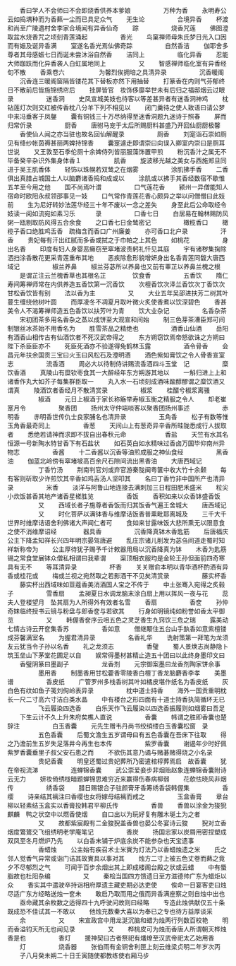 <!-- { "loadSidebar": true } -->
　　香曰学人不会师曰不会即烧香供养本爹娘
　　　　　万种为香
　　永明寿公云如捣堣种而为香爇一尘而已具足众气
　　无生论
　　　　　合境异香
　　杯渡和尚至广陵遇村舍李家合境闻有异香仙奇
　　踪
　　　　　烧香咒莲
　　佛图澄取盆水烧香咒之顷刻青莲涌起
　　　　　香光
　　鸟窠禅师母朱氏梦日光入口因而有娠及诞异香满
　　室遂名香光焉仙佛奇踪
　　　　　自然香洁
　　伽耶舍多尊者其母感娠七日而诞未尝沐浴自然香
　　洁同上
　　　　　临化异香
　　忍能大师跏趺而化异香袭人白虹属地同上
　　　　　又
　　智感禅师临化室有异香经旬不散
　　香乘卷六
　　　
　　为馨烈俟拥培之具清异录
　　　　　沉香暖阁
　　沉香连三暖阁窗隔皆镂花其下替板亦然下用抽替
　　打篆香在内则气芬郁终日不散前后皆施锦绣帘后
　　挂屏皆官　妆饰侈靡举世未有后归之福邸烟云过眼录
　　　　　迷香洞
　　史凤宣城美妓也待客以等差甚异者有迷香洞神鸡
　　枕钻莲灯次则交红被传香枕八分羊下列不相见以
　　闭门羹待之使人致语曰请公梦中来冯垂客于凤鏧
　　囊有铜钱三十万尽纳得至迷香洞题九迷诗于照春
　　屏而归常伒录
　　　　　厨香
　　唐驸马宠于太后所赐厨料甚盛乃开回仙厨厨极馨
　　香使仙人闻之亦当驻也故名回仙解醒录
　　　　　厕香
　　刘寔诣石崇如厕见有绛纱帐茵褥甚丽两婢持锦香
　　囊寔遽走即谓崇曰向误入卿室内崇曰是厕耳世说
　　又王敦至石季伦厕十余婢侍列皆丽服藻饰置甲煎
　　粉沉香汁之属无不毕备癸辛杂识外集身体香１
　　　　　肌香
　　旋波移光越之美女与西施郑旦同进于吴王肌香体
　　轻饰以珠幌若双鸶之在烟雾
　　　　　涂肌拂手香
　　二香俱出真腊占城国土人以脑麝诸香捣和成或以
　　涂肌或以拂手其香经数宿不歇惟五羊至今用之他
　　国不尚焉叶谱
　　　　　口气莲花香
　　颍州一异僧能知人宿命时欧阳永叔领邵事见一妓
　　口气常作青莲花香心颇异之举以问僧僧曰此妓前
　　生为尼好转妙法莲华经三十年不废以一念之差失
　　身至此后公命取经令妓读一阅如流宛如素习乐　
　　录
　　　　　口香七日
　　白居易在翰林赐防风粥一瓯剔取防风得五合余食
　　之口香七日金鸶密记
　　　　　橄榄香口
　　橄榄子香口绝胜鸡舌香　疏梅含而香口广州廉姜
　　亦可香口北户录
　　　　　汗香
　　贵妃每有汗出红腻而多香或拭之于巾帕之上其色
　　如桃花
　　　　　身出名香
　　印度有妇人身婴恶癞窃至窣堵波责躬礼忏见其庭
　　宇有诸秽集掬除洒扫涂香散花更采青莲重布其地
　　恶疾除愈形貌增妍身出名香青莲同馥大唐西域记
　　　　　椒兰养鼻
　　椒兰芬苾所以养鼻也又前有睪芷以养鼻兰槐之根
　　是谓芷注云兰槐香草也其根名芷
　　　　饮食香
　　　　　五香饮
　　隋仁寿间筹禅师常在内供养造五香饮第一沉香饮
　　次檀香饮次泽兰香饮次丁香饮次甘松香饮皆有别
　　法以香为主
　　　　　又
　　大业五年吴邵进扶芳二树其叶蔓生缠绕他树叶圆
　　而厚凌冬不凋夏月取叶微火炙使香煮以饮深碧色
　　香甚美令人不渴筹禅师造五色香饮以扶芳叶为青
　　饮大业杂记
　　　　　名香杂茶
　　宋初团茶多用名香杂之蒸以成饼至大观宣和间始
　　制三色芽茶漕臣郑可间制银丝冰茶始不用香名为
　　胜雪茶品之精绝也
　　　　　酒香山仙酒
　　岳阳有酒香山相传古有仙酒饮者不死汉武帝得之
　　东方朔窃饮焉帝怒欲诛之方朔曰陛下杀臣臣亦不
　　死臣死酒亦不验遂得免鹤林玉露
　　　　　酒令骨香
　　会昌元年扶余国贡三宝曰火玉曰风松石及澄明酒
　　酒色紫如膏饮之令人骨香宣室志
　　　　　流香酒
　　周必大以待制侍讲赐流香酒四斗玉堂　记
　　　　　糜饮香酒
　　真陵山有糜钦枣食其一大醉经年东方朔游其地以
　　一斛归进上上和诸香作丸大如芥子每集群臣取一
　　丸入水一石顷刻成酒味踰醇醪谓之糜饮酒又谓真
　　陵酒饮者香经月不散清赏录
　　　　　椒浆
　　桂醑兮椒浆离骚
　　　　　椒酒
　　元日上椒酒于家长称觞举寿椒玉衡之精服之令人
　　却老崔寔月令
　　　　　聚香团
　　扬州太守仲端啖客以聚香团扬州事述
　　　　　赤明香
　　赤明香世传仇士良家脯名也清异录
　　　　　玉角香
　　松子有数等惟玉角香最奇同上
　　　　　香葱
　　天间山上有葱奇异辛香所畦陇悉成行人拔取者
　　悉绝若请神而求即不拔自出春秋元命　
　　　　　香盐
　　天竺有水其名恒源一号新陶水特甘香下有石盐状
　　如石英白如水精味过香卤万国毕仰南州异物志
　　　　　香酱
　　十二香酱以沉香等油煎成服之神仙食经
　　　　　黑香油
　　伽蓝北岭傍有窣堵坡高百余尺石隙间流出黑香油
　　大唐西域记
　　　　　丁香竹汤
　　荆南判官刘或弃官游秦陇闽粤箧中收大竹十余颡
　　每有客则斫取少许煎饮其辛香如鸡舌汤人坚叩其
　　名曰丁香竹非中国所产也清异录
　　　　　米香
　　淡洋与阿鲁山地连接去满刺加三日程田肥禾盛米
　　粒尖小炊饭甚香其地产诸香星槎胜览
　　　　　香饭
　　香积如来以众香钵盛香饭
　　　　　又
　　西域长者子施尊者香饭而归其饭香气遍王舍城大
　　唐西域记
　　　　　又
　　时化菩萨以满钵香与维摩诘饭香普熏毗耶离城及
　　三千大千世界时维摩诘语舍利佛诸大声闻仁者可
　　食如来甘露味饭大悲所熏无以限意食之使不消维摩诏经
　　　　器具香
　　　　　沉香降真钵木香匙筋
　　后唐福庆公主下降孟知祥长兴四年明宗晏驾唐避
　　乱庄宗诸儿削发为苾刍间道走蜀时知祥新称帝为
　　公主厚待犹子赐予千计敕器用局以沉香降真为钵
　　木香为匙筋锡之常食堂展钵众僧私相谓曰我辈谓
　　渠顶相衣服均是金轮王孙但面前四奇寒具有无不
　　等耳清异录
　　　　　杯香
　　关关赠俞本明以青华酒杯酌酒有异香或桂花或
　　梅或兰视之宛然取之若影酒干不见矣清赏录
　　　　　藤实杯香
　　藤实杯出西域味如荳蔻香美消酒国人宝之不传于
　　中土张骞入宛得之炙毂子
　　　　　雪香扇
　　孟昶夏日水调龙脑末涂白扇上用以挥风一夜与花
　　蕊夫人登楼望月　坠其扇为人所得外有效者名雪
　　香扇
　　　　　香奁
　　孙仲奇妹临终授书云镜与粉盘与郎香奁与若欲其
　　行身如明镜纯如粉誉如香太平御览
　　　　　又
　　韩偓香奁序云咀五色之灵芝香生九窍饮三危之瑞
　　露美动七情古诗云开奁集香苏
　　　　　香如意
　　僧继颙住五台山手埶香如意紫檀镂成芬馨满室名
　　为握君清异录
　　　　　名香礼华
　　诜射策第一拜笔为龙须友云犹当令子孙以名香
　　礼之龙须志
　　　　　香璧
　　蜀人景焕志尚静隐卜筑玉垒山下茅堂花圃足以自
　　娱常得墨材甚精止造五十团曰以此终身墨印文曰
　　香璧阴篆曰墨副子
　　　　　龙香剂
　　元宗御案墨曰龙香剂陶家饼余事
　　　　　墨用香
　　制墨香用甘松藿香零陵香白檀丁香龙脑麝香李孝
　　美墨谱
　　　　　香皮纸
　　广管罗州多栈香树其叶如橘皮堪作纸名为香皮纸
　　灰白色有纹如鱼子笺刘侚岭表异录
　　　　　枕中道士持香
　　海外一国贡重明枕长一尺二寸高六寸洁白类水晶
　　中有楼台之形四面有十道士持香执简循环无已
　　　　　飞云履染四选香
　　白乐天作飞云履染以四选香振履则如烟雾曰吾足
　　下生云计不久上升朱府矣樵人直说
　　　　　香囊
　　帏谓之胜即香囊也楚辞注
　　　　　白玉香囊
　　元先生赠韦丹尚书绞绡缕白玉香囊松窗　录
　　　　　五色香囊
　　后蜀文澹生五岁谓母曰有五色香囊在吾床下往取
　　得之乃澹前生五岁失足落井今再生也本传
　　　　　紫罗香囊
　　谢遏年少时好佩紫罗香囊垂里子叔父安石患之而
　　不欲伤其意乃谲与赌碁赌得烧之小名录
　　　　　贵妃香囊
　　明皇还蜀过贵妃葬所乃密遣棺椁葬焉启　故香囊
　　犹在帝视流涕
　　　　　连蝉锦香囊
　　武公崇爱妾步非烟贻赵象连蝉锦香囊附诗云无力
　　妍妆倚绣栊暗题蝉锦思难穷近来赢得伤春病柳弱
　　花欹怯晓风非烟传
　　　　　绣香袋
　　腊日赐银合子驻颜膏牙香筹绣香袋韩偓集
　　　　　香缨
　　诗亲结其褵注曰香缨也女将嫁母结褵而戒之
　　　　　玉盒香膏
　　章台柳以轻素结玉盒实以香膏投韩君平柳氏传
　　　　　香兽
　　香兽以涂金为狻猊麒麟　鸭之状空中以燃香使烟
　　自口出以为玩好复有雕木埏土为之者
　　　　　又
　　故都紫宸殿有二金狻猊盖香兽也晏公冬宴诗云狻
　　猊对立香烟度鷩鷟交飞组绣明老学庵笔记
　　　　　香炭
　　扬国忠家以炭屑用密捏塑成双凤至冬月燃炉乃先
　　以白香末铺于炉底余炭不能参杂也天宝遗事
　　　　　香蜡烛
　　公主始有疾召术士米賨为灯法乃以香蜡烛遗之米
　　氏之邻人觉香气异常或诣门诘其故賨具以事对其
　　烛方二寸上被五色丈卷而爇之竟夕不尽郁烈之气
　　可闻于百步余烟出其上即成楼阁台殿之状或云蜡
　　中有蜃脂故也杜阳杂编
　　　　　又
　　秦桧当国四方馈遗日至方滋德帅广东为蜡炬以众
　　香实其中遣驶卒持诣相府厚遗主藏吏期必达吏使
　　俟命一日宴客吏曰烛尽适广东方经略送烛一奁未
　　敢启乃取而用之俄而异香满座察之则自烛中出也
　　亟命藏其余枚数之适得四十九呼驶问故则曰经略
　　专造此烛供献仅五十条既成恐不佳试其一不敢以
　　他烛充数秦大喜以为奉已之专也待方益厚谈采
　　余
　　　　　又
　　宋宣政宫中用龙涎沉脑和蜡为烛两行列数百校艳
　　明而香溢钧天所无也闻见录
　　　　　又
　　桦桃皮可为烛而香唐人所谓朝天桦烛香是也
　　　　　香灯
　　援神契曰古者祭祀有燔燎至汉武帝祀太乙始用香
　　灯
　　　　　烧香器
　　张伯雨有金铜舍利匣上刻云维梁贞明二年岁次丙
　　子八月癸未朔二十日壬寅随使都教练使右厢马步
